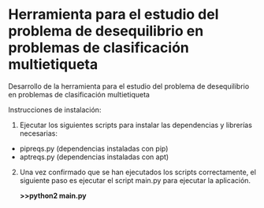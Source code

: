 # Herramienta para el estudio del problema de desequilibrio en problemas de clasificación multietiqueta
Desarrollo de la herramienta para el estudio del problema de desequilibrio en problemas de clasificación multietiqueta

Instrucciones de instalación:
1. Ejecutar los siguientes scripts para instalar las dependencias y librerías necesarias:
  * pipreqs.py (dependencias instaladas con pip)
  * aptreqs.py (dependencias instaladas con apt)

2. Una vez confirmado que se han ejecutados los scripts correctamente, el siguiente paso es ejecutar el script main.py para ejecutar la aplicación. 

   **>>python2 main.py**
